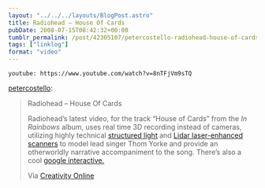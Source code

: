 ```yaml
---
layout: "../../../layouts/BlogPost.astro"
title: Radiohead – House Of Cards
pubDate: 2008-07-15T08:42:32+00:00
tumblr_permalink: /post/42305107/petercostello-radiohead-house-of-cards
tags: ["linklog"]
format: "video"
---
```


`youtube: https://www.youtube.com/watch?v=8nTFjVm9sTQ`

[petercostello][1]:

> Radiohead &#8211; House Of Cards
>
> </b> Radiohead’s latest video, for the track “House of Cards” from the _In Rainbows_ album, uses real time 3D recording instead of cameras, utilizing highly technical [structured light][2] and [Lidar laser-enhanced scanners][3] to model lead singer Thom Yorke and provide an otherworldly narrative accompaniment to the song. There’s also a cool [google interactive.][4]
>
> Via [Creativity Online][5]

[1]: http://petercostello.tumblr.com/post/42304670/radiohead-house-of-cards-radioheads-latest
[2]: http://en.wikipedia.org/wiki/3D_scanner#Structured_light
[3]: http://en.wikipedia.org/wiki/Lidar
[4]: http://code.google.com/creative/radiohead/viewer.html
[5]: http://creativity-online.com/?action=news:article&newsId=129514&sectionId=behind_the_work
